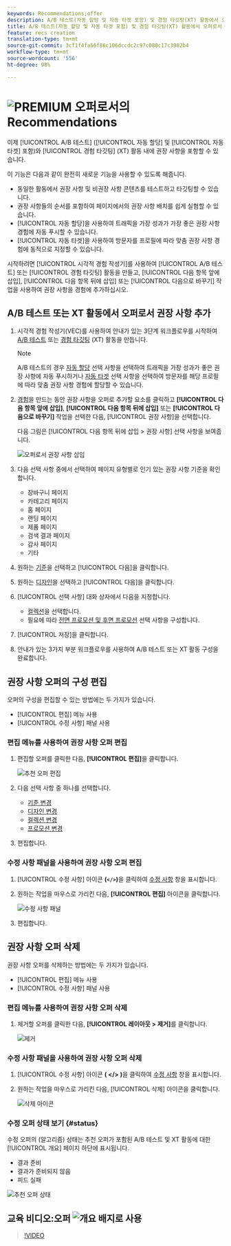 ```yaml
---
keywords: Recommendations;offer
description: A/B 테스트(자동 할당 및 자동 타겟 포함) 및 경험 타깃팅(XT) 활동에서 오퍼로서 Adobe Recommendations
title: A/B 테스트(자동 할당 및 자동 타겟 포함) 및 경험 타깃팅(XT) 활동에서 오퍼로서 Adobe Recommendations
feature: recs creation
translation-type: tm+mt
source-git-commit: 3cf1f4fa56f86c106dccdc2c97c080c17c3982b4
workflow-type: tm+mt
source-wordcount: '556'
ht-degree: 98%

---
```



# ![PREMIUM](/help/assets/premium.png) 오퍼로서의 Recommendations

이제 [!UICONTROL A/B 테스트] ([!UICONTROL 자동 할당] 및 [!UICONTROL 자동 타겟] 포함)와 [!UICONTROL 경험 타깃팅] (XT) 활동 내에 권장 사항을 포함할 수 있습니다.

이 기능은 다음과 같이 완전히 새로운 기능을 사용할 수 있도록 해줍니다.

* 동일한 활동에서 권장 사항 및 비권장 사항 콘텐츠를 테스트하고 타깃팅할 수 있습니다.
* 권장 사항들의 순서를 포함하여 페이지에서의 권장 사항 배치를 쉽게 실험할 수 있습니다.
* [!UICONTROL 자동 할당]을 사용하여 트래픽을 가장 성과가 가장 좋은 권장 사항 경험에 자동 푸시할 수 있습니다.
* [!UICONTROL 자동 타겟]을 사용하여 방문자를 프로필에 따라 맞춤 권장 사항 경험에 동적으로 지정할 수 있습니다.

시작하려면 [!UICONTROL 시각적 경험 작성기]를 사용하여 [!UICONTROL A/B 테스트] 또는 [!UICONTROL 경험 타깃팅] 활동을 만들고, [!UICONTROL 다음 항목 앞에 삽입], [!UICONTROL 다음 항목 뒤에 삽입] 또는 [!UICONTROL 다음으로 바꾸기] 작업을 사용하여 권장 사항을 경험에 추가하십시오.

## A/B 테스트 또는 XT 활동에서 오퍼로서 권장 사항 추가

1. 시각적 경험 작성기(VEC)를 사용하여 안내가 있는 3단계 워크플로우를 시작하여 [A/B 테스트](/help/c-activities/t-test-ab/t-test-create-ab/test-create-ab.md) 또는 [경험 타깃팅](/help/c-activities/t-experience-target/t-xt-create/xt-create.md) (XT) 활동을 만듭니다.

   >[!NOTE]
   >
   >A/B 테스트의 경우 [자동 할당](/help/c-activities/automated-traffic-allocation/automated-traffic-allocation.md) 선택 사항을 선택하여 트래픽을 가장 성과가 좋은 권장 사항에 자동 푸시하거나 [자동 타겟](/help/c-activities/auto-target-to-optimize.md) 선택 사항을 선택하여 방문자를 해당 프로필에 따라 맞춤 권장 사항 경험에 할당할 수 있습니다.

1. [경험](/help/c-experiences/c-visual-experience-composer/viztarget-options.md)을 만드는 동안 권장 사항을 오퍼로 추가할 요소를 클릭하고 **[!UICONTROL 다음 항목 앞에 삽입]**, **[!UICONTROL 다음 항목 뒤에 삽입]** 또는 **[!UICONTROL 다음으로 바꾸기]** 작업을 선택한 다음, [!UICONTROL 권장 사항]을 선택합니다.

   다음 그림은 [!UICONTROL 다음 항목 뒤에 삽입 > 권장 사항] 선택 사항을 보여줍니다.

   ![오퍼로서 권장 사항 삽입](/help/c-recommendations/assets/replace-after-recommendations.png)

1. 다음 선택 사항 중에서 선택하여 페이지 유형별로 인기 있는 권장 사항 기준을 확인합니다.

   * 장바구니 페이지
   * 카테고리 페이지
   * 홈 페이지
   * 랜딩 페이지
   * 제품 페이지
   * 검색 결과 페이지
   * 감사 페이지
   * 기타

1. 원하는 [기준](/help/c-recommendations/c-algorithms/algorithms.md)을 선택하고 [!UICONTROL 다음]을 클릭합니다.
1. 원하는 [디자인](/help/c-recommendations/c-design-overview/design-overview.md)을 선택하고 [!UICONTROL 다음]을 클릭합니다.
1. [!UICONTROL 선택 사항] 대화 상자에서 다음을 지정합니다.

   * [컬렉션](/help/c-recommendations/c-products/collections.md)을 선택합니다.
   * 필요에 따라 [전면 프로모션 및 후면 프로모션](/help/c-recommendations/t-create-recs-activity/adding-promotions.md) 선택 사항을 구성합니다.

1. [!UICONTROL 저장]을 클릭합니다.
1. 안내가 있는 3가지 부분 워크플로우를 사용하여 A/B 테스트 또는 XT 활동 구성을 완료합니다.

## 권장 사항 오퍼의 구성 편집

오퍼의 구성을 편집할 수 있는 방법에는 두 가지가 있습니다.

* [!UICONTROL 편집] 메뉴 사용
* [!UICONTROL 수정 사항] 패널 사용

### 편집 메뉴를 사용하여 권장 사항 오퍼 편집

1. 편집할 오퍼를 클릭한 다음, **[!UICONTROL 편집]**&#x200B;을 클릭합니다.

   ![추천 오퍼 편집](/help/c-recommendations/assets/recs-offer-edit.png)

1. 다음 선택 사항 중 하나를 선택합니다.

   * [기준 변경](/help/c-recommendations/c-algorithms/algorithms.md)
   * [디자인 변경](/help/c-recommendations/c-design-overview/design-overview.md)
   * [컬렉션 변경](/help/c-recommendations/c-products/collections.md)
   * [프로모션 변경](/help/c-recommendations/t-create-recs-activity/adding-promotions.md)

1. 편집합니다.

### 수정 사항 패널을 사용하여 권장 사항 오퍼 편집

1. [!UICONTROL 수정 사항] 아이콘 **(`</>`)**&#x200B;을 클릭하여 [수정 사항](/help/c-experiences/c-visual-experience-composer/c-vec-code-editor/vec-code-editor.md) 창을 표시합니다.
1. 원하는 작업을 마우스로 가리킨 다음, **[!UICONTROL 편집]** 아이콘을 클릭합니다.

   ![수정 사항 패널](/help/c-recommendations/assets/recs-offer-modifications.png)

1. 편집합니다.

## 권장 사항 오퍼 삭제

권장 사항 오퍼를 삭제하는 방법에는 두 가지가 있습니다.

* [!UICONTROL 편집] 메뉴 사용
* [!UICONTROL 수정 사항] 패널 사용

### 편집 메뉴를 사용하여 권장 사항 오퍼 삭제

1. 제거할 오퍼를 클릭한 다음, **[!UICONTROL 레이아웃 > 제거]**&#x200B;를 클릭합니다.

   ![제거](/help/c-recommendations/assets/recs-offer-remove.png)

### 수정 사항 패널을 사용하여 권장 사항 오퍼 삭제

1. [!UICONTROL 수정 사항] 아이콘 **( &lt;/> )**&#x200B;을 클릭하여 [수정 사항](/help/c-experiences/c-visual-experience-composer/c-vec-code-editor/vec-code-editor.md) 창을 표시합니다.
1. 원하는 작업을 마우스로 가리킨 다음, [!UICONTROL 삭제] 아이콘을 클릭합니다.

   ![삭제 아이콘](/help/c-recommendations/assets/recs-offer-delete.png)

### 수정 오퍼 상태 보기 {#status}

수정 오퍼의 (알고리즘) 상태는 추천 오퍼가 포함된 A/B 테스트 및 XT 활동에 대한 [!UICONTROL 개요] 페이지 하단에 표시됩니다.

* 결과 준비
* 결과가 준비되지 않음
* 피드 실패

![추천 오퍼 상태](/help/c-recommendations/assets/recs-offer-status.png)

## 교육 비디오:오퍼 ![개요 배지로 사용](/help/assets/overview.png)

>[!VIDEO](https://video.tv.adobe.com/v/28878)